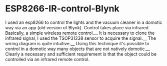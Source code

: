 # ESP8266-IR-control-Blynk
I used an esp8266 to control the lights and the vacuum cleaner in a domotic way via an app (old version of Blynk).
Control takes place via infrared. Basically, a simple wireless remote control.__
It is necessary to clone the infrared signal, I used the TSOP31238 sensor to acquire the signal.__
The wiring diagram is quite intuitive.__
Using this technique it's possible to control in a domotic way many objects that are not natively domotic.__
Clearly a necessary and sufficient requirement is that the object could be controlled via an infrared remote control.
